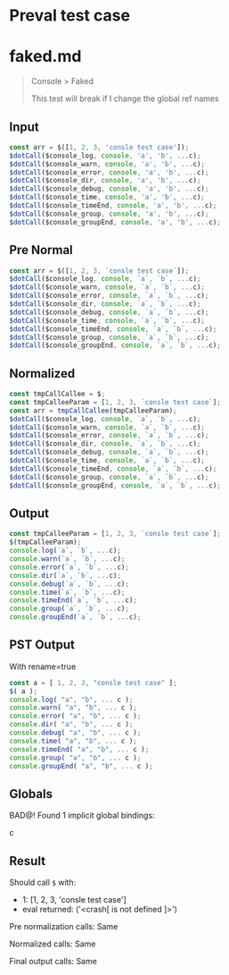 # Preval test case

# faked.md

> Console > Faked
>
> This test will break if I change the global ref names

## Input

`````js filename=intro
const arr = $([1, 2, 3, 'consle test case']);
$dotCall($console_log, console, 'a', 'b', ...c);
$dotCall($console_warn, console, 'a', 'b', ...c);
$dotCall($console_error, console, 'a', 'b', ...c);
$dotCall($console_dir, console, 'a', 'b', ...c);
$dotCall($console_debug, console, 'a', 'b', ...c);
$dotCall($console_time, console, 'a', 'b', ...c);
$dotCall($console_timeEnd, console, 'a', 'b', ...c);
$dotCall($console_group, console, 'a', 'b', ...c);
$dotCall($console_groupEnd, console, 'a', 'b', ...c);
`````

## Pre Normal


`````js filename=intro
const arr = $([1, 2, 3, `consle test case`]);
$dotCall($console_log, console, `a`, `b`, ...c);
$dotCall($console_warn, console, `a`, `b`, ...c);
$dotCall($console_error, console, `a`, `b`, ...c);
$dotCall($console_dir, console, `a`, `b`, ...c);
$dotCall($console_debug, console, `a`, `b`, ...c);
$dotCall($console_time, console, `a`, `b`, ...c);
$dotCall($console_timeEnd, console, `a`, `b`, ...c);
$dotCall($console_group, console, `a`, `b`, ...c);
$dotCall($console_groupEnd, console, `a`, `b`, ...c);
`````

## Normalized


`````js filename=intro
const tmpCallCallee = $;
const tmpCalleeParam = [1, 2, 3, `consle test case`];
const arr = tmpCallCallee(tmpCalleeParam);
$dotCall($console_log, console, `a`, `b`, ...c);
$dotCall($console_warn, console, `a`, `b`, ...c);
$dotCall($console_error, console, `a`, `b`, ...c);
$dotCall($console_dir, console, `a`, `b`, ...c);
$dotCall($console_debug, console, `a`, `b`, ...c);
$dotCall($console_time, console, `a`, `b`, ...c);
$dotCall($console_timeEnd, console, `a`, `b`, ...c);
$dotCall($console_group, console, `a`, `b`, ...c);
$dotCall($console_groupEnd, console, `a`, `b`, ...c);
`````

## Output


`````js filename=intro
const tmpCalleeParam = [1, 2, 3, `consle test case`];
$(tmpCalleeParam);
console.log(`a`, `b`, ...c);
console.warn(`a`, `b`, ...c);
console.error(`a`, `b`, ...c);
console.dir(`a`, `b`, ...c);
console.debug(`a`, `b`, ...c);
console.time(`a`, `b`, ...c);
console.timeEnd(`a`, `b`, ...c);
console.group(`a`, `b`, ...c);
console.groupEnd(`a`, `b`, ...c);
`````

## PST Output

With rename=true

`````js filename=intro
const a = [ 1, 2, 3, "consle test case" ];
$( a );
console.log( "a", "b", ... c );
console.warn( "a", "b", ... c );
console.error( "a", "b", ... c );
console.dir( "a", "b", ... c );
console.debug( "a", "b", ... c );
console.time( "a", "b", ... c );
console.timeEnd( "a", "b", ... c );
console.group( "a", "b", ... c );
console.groupEnd( "a", "b", ... c );
`````

## Globals

BAD@! Found 1 implicit global bindings:

c

## Result

Should call `$` with:
 - 1: [1, 2, 3, 'consle test case']
 - eval returned: ('<crash[ <ref> is not defined ]>')

Pre normalization calls: Same

Normalized calls: Same

Final output calls: Same
